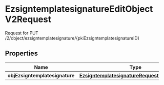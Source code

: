 

# EzsigntemplatesignatureEditObjectV2Request

Request for PUT /2/object/ezsigntemplatesignature/{pkiEzsigntemplatesignatureID}

## Properties

| Name | Type | Description | Notes |
|------------ | ------------- | ------------- | -------------|
|**objEzsigntemplatesignature** | [**EzsigntemplatesignatureRequestCompoundV2**](EzsigntemplatesignatureRequestCompoundV2.md) |  |  |



